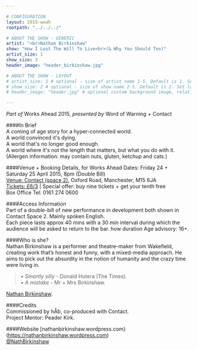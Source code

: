 ```yaml
---

# CONFIGURATION
layout: 2015-woah
rootpath: "../../../"

# ABOUT THE SHOW - GENERIC
artist: "<br>Nathan Birkinshaw"
show: "How I Lost The Will To Live<br>(& Why You Should Too)"
artist_size: 1
show_size: 3
header_image: "header_birkinshaw.jpg"

# ABOUT THE SHOW - LAYOUT
# artist_size: 1 # optional - size of artist name 1-5. Default is 1. Set longer names to lower values
# show_size: 2 # optional - size of show name 2-5. Default is 2. Set longer names to lower values
# header_image: "header.jpg" # optional custom background image, relative to current page

---
```

*Part of* Works Ahead 2015, *presented by* Word of Warning + Contact      
         
####In Brief                      
A coming of age story for a hyper-connected world.   
A world convinced it's dying.   
A world that's no longer good enough.    
A world where it's not the length that matters, but what you do with it.   
(Allergen information: may contain nuts, gluten, ketchup and cats.)     
       
####Venue + Booking Details, for Works Ahead
Dates: Friday 24 + Saturday 25 April 2015, 8pm (Double Bill)        
[Venue: Contact (space 2)](http://contactmcr.com/visit/getting-here), Oxford Road, Manchester, M15 6JA            
[Tickets: £6/3](http://contactmcr.com/whats-on/35092-works-ahead-2015/booking) | Special offer: buy nine tickets + get your tenth free            
Box Office Tel: 0161 274 0600        
        
####Access Information      
Part of a double-bill of new performance in development both shown in Contact Space 2.  Mainly spoken English.     
Each piece lasts approx 40 mins with a 30 min interval during which the audience will be asked to return to the bar. how duration  Age advisory: 16+.                   
 
####Who is she?    
Nathan Birkinshaw is a performer and theatre-maker from Wakefield, creating work that’s honest and funny, with a mixed-media approach. He aims to pick out the absurdity in the notion of humanity and the crazy time were living in.     
>• *Smartly silly* - Donald Hutera (The Times).  
>• *A mistake* - Mr + Mrs Birkinshaw.        

 [Nathan Birkinshaw](NathanBirkinshawWoAh15007.jpg).        
        
####Credits         
Commissioned by hÅb, co-produced with Contact.         
Project Mentor: Peader Kirk.     

####Website
[nathanbirkinshaw.wordpress.com}(https://nathanbirkinshaw.wordpress.com)    
[@NathBirkinshaw](http://twitter.com/NathBirkinshaw)    

